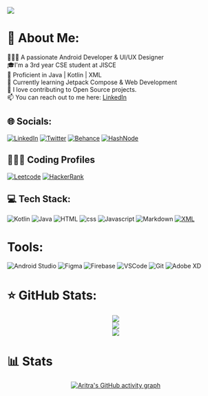 <p>
   <img src="https://user-images.githubusercontent.com/80090908/178961128-15f46b9c-7fe5-465b-8379-8448b6029e0a.png"/>
 </p>

# 💫 About Me:
👨🏽‍💻 A passionate Android Developer & UI/UX Designer<br> 🎓I'm a 3rd year CSE student at JISCE<br>🏹 Proficient in Java | Kotlin | XML<br>🌱 Currently learning Jetpack Compose & Web Development<br>🚀 I love contributing to Open Source projects.<br>📫 You can reach out to me here: [LinkedIn](https://www.linkedin.com/in/aritra-das-/)<br>


## 🌐 Socials:
[![LinkedIn](https://img.shields.io/badge/LinkedIn-0077B5?style=for-the-badge&logo=linkedin&logoColor=white)](https://www.linkedin.com/in/aritra-das-/) [![Twitter](https://img.shields.io/badge/Twitter-1DA1F2?style=for-the-badge&logo=twitter&logoColor=white)](https://twitter.com/aritratech) [![Behance](https://img.shields.io/badge/Behance-0054F7?style=for-the-badge&logo=behance&logoColor=white)](https://www.behance.net/aritradas8) [![HashNode](https://img.shields.io/badge/Hashnode-2962FF?style=for-the-badge&logo=hashnode&logoColor=white)](https://aritradas.hashnode.dev/)


## 👨🏻‍💻 Coding Profiles

[![Leetcode](https://img.shields.io/badge/-LeetCode-FFA116?style=for-the-badge&logo=LeetCode&logoColor=black)](https://leetcode.com/aritrarick/)
[![HackerRank](https://img.shields.io/badge/-Hackerrank-2EC866?style=for-the-badge&logo=HackerRank&logoColor=white)](https://www.hackerrank.com/aritrarick2002)


## 💻 Tech Stack:
![Kotlin](https://img.shields.io/badge/kotlin-%230095D5.svg?style=for-the-badge&logo=kotlin&logoColor=white) ![Java](https://img.shields.io/badge/java-%23ED8B00.svg?style=for-the-badge&logo=java&logoColor=white) ![HTML](https://img.shields.io/badge/HTML5-E34F26?style=for-the-badge&logo=html5&logoColor=white) ![css](https://img.shields.io/badge/CSS3-1572B6?style=for-the-badge&logo=css3&logoColor=white) ![Javascript](https://img.shields.io/badge/JavaScript-323330?style=for-the-badge&logo=javascript&logoColor=F7DF1E) ![Markdown](https://img.shields.io/badge/markdown-%23000000.svg?style=for-the-badge&logo=markdown&logoColor=white) <a href='https://github.com/binayshaw7777' target="_blank"><img alt='XML' src='https://img.shields.io/badge/XML-100000?style=for-the-badge&logo=XML&logoColor=00B3FF&labelColor=00B3FF&color=00B3FF'/></a>

# Tools:
![Android Studio](https://img.shields.io/badge/Android_Studio-3DDC84?style=for-the-badge&logo=android-studio&logoColor=white) ![Figma](https://img.shields.io/badge/figma-%23F24E1E.svg?style=for-the-badge&logo=figma&logoColor=white) ![Firebase](https://img.shields.io/badge/firebase-%23039BE5.svg?style=for-the-badge&logo=firebase) ![VSCode](https://img.shields.io/badge/VSCode-0078D4?style=for-the-badge&logo=visual%20studio%20code&logoColor=white) ![Git](https://img.shields.io/badge/GIT-E44C30?style=for-the-badge&logo=git&logoColor=white) ![Adobe XD](https://img.shields.io/badge/Adobe%20XD-470137?style=for-the-badge&logo=Adobe%20XD&logoColor=#FF61F6)

# ⭐ GitHub Stats:
<div align="center" width=100%>

![](https://github-readme-stats.vercel.app/api?username=aritra-tech&theme=prussian&hide_border=true&include_all_commits=true&count_private=false)<br/>
![](https://github-readme-streak-stats.herokuapp.com/?user=aritra-tech&theme=prussian&hide_border=true)<br/>
![](https://github-readme-stats.vercel.app/api/top-langs/?username=aritra-tech&theme=prussian&hide_border=true&include_all_commits=true&count_private=false&layout=compact)

</div>

 

# 📊 Stats 
<div align="center">

[![Aritra's GitHub activity graph](https://activity-graph.herokuapp.com/graph?username=aritra-tech&theme=xcode)](https://github.com/aritra-tech) <br>

</div>


